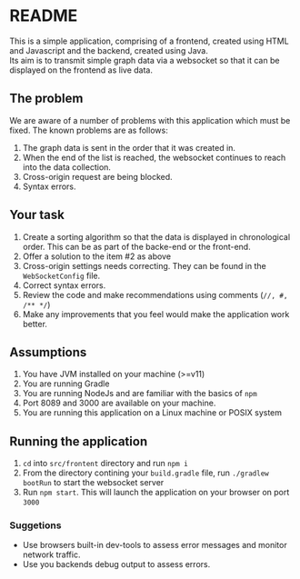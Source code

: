 # README

This is a simple application, comprising of a frontend, created using HTML and Javascript and the backend, created using Java.<br />
Its aim is to transmit simple graph data via a websocket so that it can be displayed on the frontend as live data.


## The problem

We are aware of a number of problems with this application which must be fixed. The known problems are as follows:

1) The graph data is sent in the order that it was created in.
2) When the end of the list is reached, the websocket continues to reach into the data collection.
3) Cross-origin request are being blocked.
4) Syntax errors.

## Your task
1) Create a sorting algorithm so that the data is displayed in chronological order. This can be as part of the backe-end or the front-end.
2) Offer a solution to the item #2 as above
3) Cross-origin settings needs correcting. They can be found in the `WebSocketConfig` file.
4) Correct syntax errors.
5) Review the code and make recommendations using comments (`//, #, /** */`)
6) Make any improvements that you feel would make the application work better.


## Assumptions
1) You have JVM installed on your machine (>=v11)
2) You are running Gradle
3) You are running NodeJs and are familiar with the basics of `npm`
4) Port 8089 and 3000 are available on your machine.
5) You are running this application on a Linux machine or POSIX system


## Running the application
1) `cd` into `src/frontent` directory and run `npm i`
2) From the directory contining your `build.gradle` file, run `./gradlew bootRun` to start the websocket server
3) Run `npm start`. This will launch the application on your browser on port `3000`

### Suggetions

- Use browsers built-in dev-tools to assess error messages and monitor network traffic.
- Use you backends debug output to assess errors.
